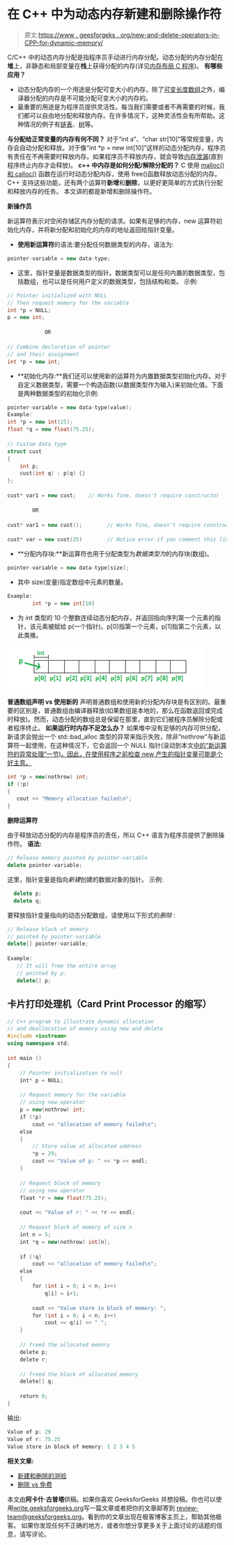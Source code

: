 # 在 C++ 中为动态内存新建和删除操作符

> 原文:[https://www . geesforgeks . org/new-and-delete-operators-in-CPP-for-dynamic-memory/](https://www.geeksforgeeks.org/new-and-delete-operators-in-cpp-for-dynamic-memory/)

C/C++ 中的动态内存分配是指程序员手动进行内存分配。动态分配的内存分配在**堆**上，非静态和局部变量在**栈**上获得分配的内存(详见[内存布局 C 程序](https://www.geeksforgeeks.org/memory-layout-of-c-program/))。
**有哪些应用？**

*   动态分配内存的一个用途是分配可变大小的内存，除了[可变长度数组](https://www.geeksforgeeks.org/variable-length-arrays-in-c-and-c/)之外，编译器分配的内存是不可能分配可变大小的内存的。
*   最重要的用途是为程序员提供灵活性。每当我们需要或者不再需要的时候，我们都可以自由地分配和释放内存。在许多情况下，这种灵活性会有所帮助。这种情况的例子有[链表](https://www.geeksforgeeks.org/data-structures/linked-list/)、[树](https://www.geeksforgeeks.org/binary-tree-2/)等。

**与分配给正常变量的内存有何不同？**
对于“int a”、“char str[10]”等常规变量，内存会自动分配和释放。对于像“int *p = new int[10]”这样的动态分配内存，程序员有责任在不再需要时释放内存。如果程序员不释放内存，就会导致[内存泄漏](https://www.geeksforgeeks.org/what-is-memory-leak-how-can-we-avoid/)(直到程序终止内存才会释放)。
**c++ 中内存是如何分配/解除分配的？**
C 使用 [malloc()和 calloc()](https://www.geeksforgeeks.org/calloc-versus-malloc/) 函数在运行时动态分配内存，使用 free()函数释放动态分配的内存。C++ 支持这些功能，还有两个运算符**新增**和**删除**，以更好更简单的方式执行分配和释放内存的任务。
本文讲的都是新增和删除操作符。

**新操作员**

新运算符表示对空闲存储区内存分配的请求。如果有足够的内存，new 运算符初始化内存，并将新分配和初始化的内存的地址返回给指针变量。

*   **使用新运算符**的语法:要分配任何数据类型的内存，语法为:

```cpp
pointer-variable = new data-type;
```

*   这里，指针变量是数据类型的指针。数据类型可以是任何内置的数据类型，包括数组，也可以是任何用户定义的数据类型，包括结构和类。
    示例:

```cpp
// Pointer initialized with NULL
// Then request memory for the variable
int *p = NULL; 
p = new int;   

            OR

// Combine declaration of pointer 
// and their assignment
int *p = new int; 
```

*   **初始化内存:**我们还可以使用新的运算符为内置数据类型初始化内存。对于自定义数据类型，需要一个构造函数(以数据类型作为输入)来初始化值。下面是两种数据类型的初始化示例:

```cpp
pointer-variable = new data-type(value);
Example:
int *p = new int(25);
float *q = new float(75.25);

// Custom data type
struct cust
{
    int p;
    cust(int q) : p(q) {}
};

cust* var1 = new cust;    // Works fine, doesn't require constructor

        OR

cust* var1 = new cust();        // Works fine, doesn't require constructor

cust* var = new cust(25)        // Notice error if you comment this line
```

*   **分配内存块:**新运算符也用于分配类型为*数据类型为*的内存块(数组)。

```cpp
pointer-variable = new data-type[size];
```

*   其中 size(变量)指定数组中元素的数量。

```cpp
Example:
        int *p = new int[10]
```

*   为 int 类型的 10 个整数连续动态分配内存，并返回指向序列第一个元素的指针，该元素被赋给 p(一个指针)。p[0]指第一个元素，p[1]指第二个元素，以此类推。

![dynamic](img/7bb22980fab99d28285a8595ace5618c.png)

**普通数组声明 vs 使用新的**
声明普通数组和使用新的分配内存块是有区别的。最重要的区别是，普通数组由编译器释放(如果数组是本地的，那么在函数返回或完成时释放)。然而，动态分配的数组总是保留在那里，直到它们被程序员解除分配或者程序终止。
**如果运行时内存不足怎么办？**
如果堆中没有足够的内存可供分配，新请求会抛出一个 std::bad_alloc 类型的异常来指示失败，除非“nothrow”与新运算符一起使用，在这种情况下，它会返回一个 NULL 指针(滚动到本文[中的“新运算符的异常处理”一节)。因此，在使用程序之前检查 new 产生的指针变量可能是个好主意。](https://aticleworld.com/dynamic-memory-and-new-operator-c/) 

```cpp
int *p = new(nothrow) int;
if (!p)
{
   cout << "Memory allocation failed\n";
}
```

**删除运算符**

由于释放动态分配的内存是程序员的责任，所以 C++ 语言为程序员提供了删除操作符。
**语法:**

```cpp
// Release memory pointed by pointer-variable
delete pointer-variable;  
```

这里，指针变量是指向*新建*创建的数据对象的指针。
示例:

```cpp
  delete p;
  delete q;
```

要释放指针变量指向的动态分配数组，请使用以下形式的*删除* :

```cpp
// Release block of memory 
// pointed by pointer-variable
delete[] pointer-variable;  

Example:
   // It will free the entire array
   // pointed by p.
   delete[] p;
```

## 卡片打印处理机（Card Print Processor 的缩写）

```cpp
// C++ program to illustrate dynamic allocation
// and deallocation of memory using new and delete
#include <iostream>
using namespace std;

int main ()
{
    // Pointer initialization to null
    int* p = NULL;

    // Request memory for the variable
    // using new operator
    p = new(nothrow) int;
    if (!p)
        cout << "allocation of memory failed\n";
    else
    {
        // Store value at allocated address
        *p = 29;
        cout << "Value of p: " << *p << endl;
    }

    // Request block of memory
    // using new operator
    float *r = new float(75.25);

    cout << "Value of r: " << *r << endl;

    // Request block of memory of size n
    int n = 5;
    int *q = new(nothrow) int[n];

    if (!q)
        cout << "allocation of memory failed\n";
    else
    {
        for (int i = 0; i < n; i++)
            q[i] = i+1;

        cout << "Value store in block of memory: ";
        for (int i = 0; i < n; i++)
            cout << q[i] << " ";
    }

    // freed the allocated memory
    delete p;
    delete r;

    // freed the block of allocated memory
    delete[] q;

    return 0;
}
```

输出:

```cpp
Value of p: 29
Value of r: 75.25
Value store in block of memory: 1 2 3 4 5 
```

**相关文章:**

*   [新建和删除的测验](https://www.geeksforgeeks.org/c-plus-plus-gq/new-and-delete-gq/)
*   [删除 vs 免费](https://www.geeksforgeeks.org/g-fact-30/)

本文由**阿卡什·古普塔**供稿。如果你喜欢 GeeksforGeeks 并想投稿，你也可以使用[write.geeksforgeeks.org](https://write.geeksforgeeks.org)写一篇文章或者把你的文章邮寄到 review-team@geeksforgeeks.org。看到你的文章出现在极客博客主页上，帮助其他极客。
如果你发现任何不正确的地方，或者你想分享更多关于上面讨论的话题的信息，请写评论。
